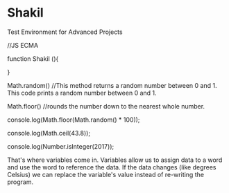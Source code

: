 # Shakil
Test Environment for Advanced Projects

//JS ECMA

function Shakil (){

}

Math.random()		//This method returns a random number between 0 and 1. This code prints a random number between 0 and 1.

Math.floor()		//rounds the number down to the nearest whole number.

console.log(Math.floor(Math.random() * 100));

console.log(Math.ceil(43.8));

console.log(Number.isInteger(2017));

That's where variables come in. 
Variables allow us to assign data to a word and use the word to reference the data. 
If the data changes (like degrees Celsius) we can replace the variable's value instead of re-writing the program.
